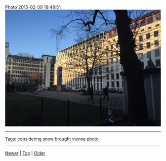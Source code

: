 <!--
title: Photo 2015-02-09 16
date: 2020-06-28T14:56:50.718Z
tags: considering, snow, brought, vienna, photo
-->









Photo 2015-02-09 16:48:51
![](110548166627-0.jpg)

<!--BOTTOM-POST-NAVIGATION-->
---

[Tags](tags.md): [considering](tag-considering.md) [snow](tag-snow.md) [brought](tag-brought.md) [vienna](tag-vienna.md) [photo](tag-photo.md)

---

[Newer](110280866637.md) | [Top](index.md) | [Older](110554854782.md)